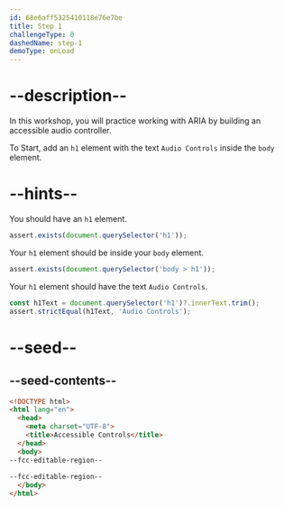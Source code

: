```yaml
---
id: 68e6aff5325410118e76e7be
title: Step 1
challengeType: 0
dashedName: step-1
demoType: onLoad
---
```


# --description--

In this workshop, you will practice working with ARIA by building an accessible audio controller.

To Start, add an `h1` element with the text `Audio Controls` inside the `body` element.

# --hints--

You should have an `h1` element.

```js
assert.exists(document.querySelector('h1'));
```

Your `h1` element should be inside your `body` element.

```js
assert.exists(document.querySelector('body > h1'));
```

Your `h1` element should have the text `Audio Controls`.

```js
const h1Text = document.querySelector('h1')?.innerText.trim();
assert.strictEqual(h1Text, 'Audio Controls');
```

# --seed--

## --seed-contents--

```html
<!DOCTYPE html>
<html lang="en">
  <head>
    <meta charset="UTF-8">
    <title>Accessible Controls</title>
  </head>
  <body>
--fcc-editable-region--
    
--fcc-editable-region--
  </body>
</html>
```
